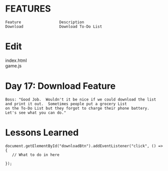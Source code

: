 # FEATURES
```
Feature	                Description
Download				Download To-Do List
```

# Edit
index.html<br>
game.js

# Day 17: Download Feature
```
Boss: "Good Job.  Wouldn't it be nice if we could download the list and print it out.  Sometimes people put a grocery List
on the To-Do List but they forgot to charge their phone battery.  Let's see what you can do."
```

# Lessons Learned
```
document.getElementById("downloadBtn").addEventListener("click", () => {
   // What to do in here
   
});
```